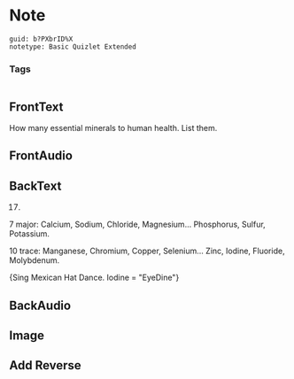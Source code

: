 # Note
```
guid: b?PXbrID%X
notetype: Basic Quizlet Extended
```

### Tags
```
```

## FrontText
How many essential minerals to human health. List them.

## FrontAudio


## BackText
17. 
7 major: Calcium, Sodium, Chloride, Magnesium...
Phosphorus, Sulfur, Potassium.

10 trace: Manganese, Chromium, Copper, Selenium... 
Zinc, Iodine, Fluoride, Molybdenum.

{Sing Mexican Hat Dance. Iodine = "EyeDine"}

## BackAudio


## Image


## Add Reverse

